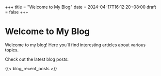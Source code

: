 +++
title = "Welcome to My Blog"
date = 2024-04-17T16:12:20+08:00
draft = false
+++

# Welcome to My Blog

Welcome to my blog! Here you'll find interesting articles about various topics.

Check out the latest blog posts:

{{< blog_recent_posts >}}
